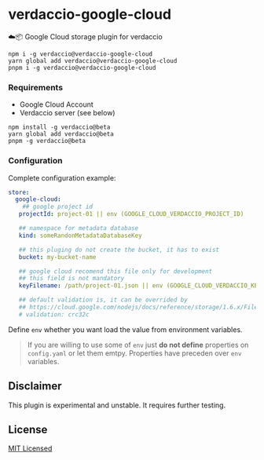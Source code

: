 # verdaccio-google-cloud
☁️📦 Google Cloud storage plugin for verdaccio

```
npm i -g verdaccio@verdaccio-google-cloud
yarn global add verdaccio@verdaccio-google-cloud
pnpm i -g verdaccio@verdaccio-google-cloud
```

### Requirements

* Google Cloud Account
* Verdaccio server (see below)

```
npm install -g verdaccio@beta
yarn global add verdaccio@beta
pnpm -g verdaccio@beta
```

### Configuration

Complete configuration example:

```yaml
store:
  google-cloud:
	## google project id
   projectId: project-01 || env (GOOGLE_CLOUD_VERDACCIO_PROJECT_ID)

   ## namespace for metadata database
   kind: someRandonMetadataDatabaseKey

   ## this pluging do not create the bucket, it has to exist
   bucket: my-bucket-name

   ## google cloud recomend this file only for development
   ## this field is not mandatory
   keyFilename: /path/project-01.json || env (GOOGLE_CLOUD_VERDACCIO_KEY)

   ## default validation is, it can be overrided by 
   ## https://cloud.google.com/nodejs/docs/reference/storage/1.6.x/File.html#createWriteStream
   # validation: crc32c
```
Define `env` whether you want load the value from environment variables.

> If you are willing to use some of `env` just **do not define** properties on
`config.yaml` or let them emtpy. Properties have preceden over `env` variables.

## Disclaimer

This plugin is experimental and unstable. It requires further testing.

## License

[MIT Licensed](http://www.opensource.org/licenses/mit-license.php)
